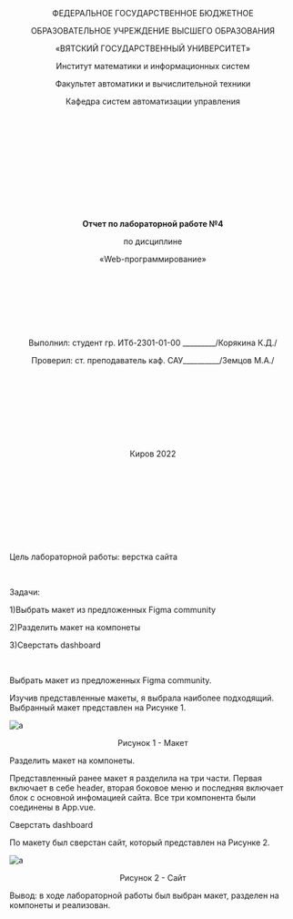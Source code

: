 <p align="center" >ФЕДЕРАЛЬНОЕ ГОСУДАРСТВЕННОЕ БЮДЖЕТНОЕ </p>
<p align="center">ОБРАЗОВАТЕЛЬНОЕ УЧРЕЖДЕНИЕ ВЫСШЕГО ОБРАЗОВАНИЯ</p>
<p align="center">«ВЯТСКИЙ ГОСУДАРСТВЕННЫЙ УНИВЕРСИТЕТ» </p>
<p align="center" >Институт математики и информационных систем</p>
<p align="center">Факультет автоматики и вычислительной техники</p>
<p align="center">Кафедра систем автоматизации управления</p>
<br>
<br>
<br>
<br>
<br>
<br>
<br>
<br>
<br>
<p align="center" ><strong><br>Отчет по лабораторной работе №4</br></strong></p>
<p align="center" >по дисциплине</p>
<p align="center" >«Web-программирование»</p>
<br>
<br>
<br>
<br>
<br>
<br>
<p align="center" >Выполнил: студент гр. ИТб-2301-01-00 _________/Корякина К.Д./</p>
<p align="center" >Проверил: ст. преподаватель каф. САУ__________/Земцов М.А./</p>
<br>
<br>
<br>
<br>
<br>
<br>
<br>
<p align="center">Киров 2022</p>
<br>
<br>
<br>
<br>
<br>
<br>
<br>
<br>
<p>Цель лабораторной работы: верстка сайта</p>
<br>
<p>Задачи:</p>
<p>1)Выбрать макет из предложенных Figma community</p>
<p>2)Разделить макет на компонеты</p>
<p>3)Сверстать dashboard</p>
<br>
<p>Выбрать макет из предложенных Figma community.</p>
<p>Изучив представленные макеты, я выбрала наиболее подходящий. Выбранный макет представлен на Рисунке 1.</p>

![a](lab3/pic1.jpg)

<p align="center">Рисунок 1 - Макет</p>
<p>Разделить макет на компонеты.</p>
<p>Представленный ранее макет я разделила на три части. Первая включает в себе header, вторая боковое меню и последняя включает блок с основной инфомацией сайта. Все три компонента были соединены в App.vue.</p>
<p>Сверстать dashboard</p>
<p>По макету был сверстан сайт, который представлен на Рисунке 2.</p>

![a](lab3/pic2.jpg)

<p align="center">Рисунок 2 - Сайт</p>

<p>Вывод: в ходе лабораторной работы был выбран макет, разделен на компонеты и реализован.</p>
